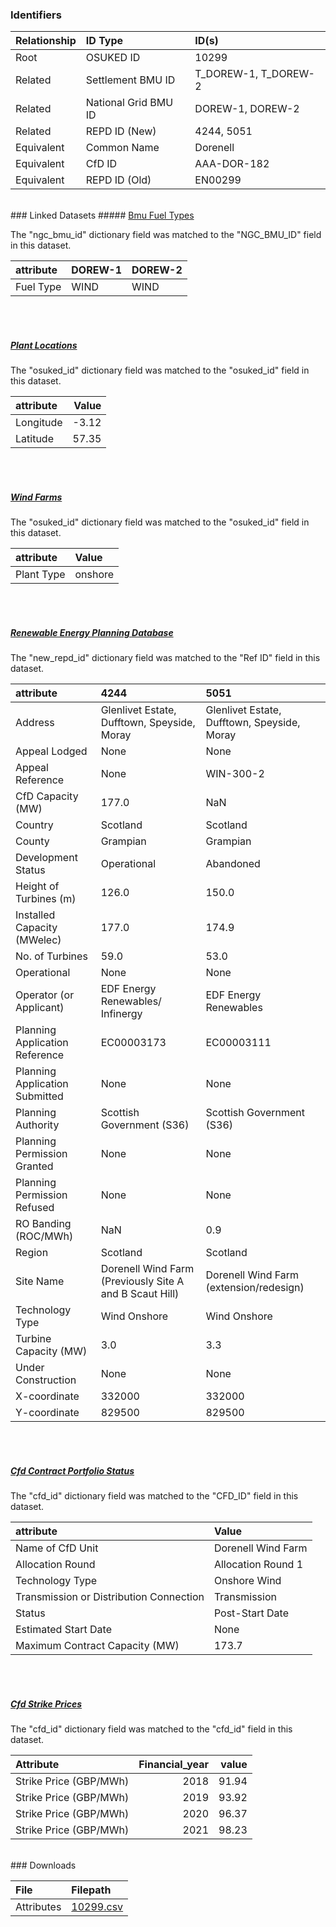 ### Identifiers

| Relationship   | ID Type              | ID(s)                |
|:---------------|:---------------------|:---------------------|
| Root           | OSUKED ID            | 10299                |
| Related        | Settlement BMU ID    | T_DOREW-1, T_DOREW-2 |
| Related        | National Grid BMU ID | DOREW-1, DOREW-2     |
| Related        | REPD ID (New)        | 4244, 5051           |
| Equivalent     | Common Name          | Dorenell             |
| Equivalent     | CfD ID               | AAA-DOR-182          |
| Equivalent     | REPD ID (Old)        | EN00299              |

<br>
### Linked Datasets
##### <a href="https://osuked.github.io/Power-Station-Dictionary/datasets/bmu-fuel-types">Bmu Fuel Types</a>



The "ngc_bmu_id" dictionary field was matched to the "NGC_BMU_ID" field in this dataset.

| attribute   | DOREW-1   | DOREW-2   |
|:------------|:----------|:----------|
| Fuel Type   | WIND      | WIND      |

<br><br>
##### <a href="https://osuked.github.io/Power-Station-Dictionary/datasets/plant-locations">Plant Locations</a>



The "osuked_id" dictionary field was matched to the "osuked_id" field in this dataset.

| attribute   |   Value |
|:------------|--------:|
| Longitude   |   -3.12 |
| Latitude    |   57.35 |

<br><br>
##### <a href="https://osuked.github.io/Power-Station-Dictionary/datasets/wind-farms">Wind Farms</a>



The "osuked_id" dictionary field was matched to the "osuked_id" field in this dataset.

| attribute   | Value   |
|:------------|:--------|
| Plant Type  | onshore |

<br><br>
##### <a href="https://osuked.github.io/Power-Station-Dictionary/datasets/renewable-energy-planning-database">Renewable Energy Planning Database</a>



The "new_repd_id" dictionary field was matched to the "Ref ID" field in this dataset.

| attribute                      | 4244                                                    | 5051                                         |
|:-------------------------------|:--------------------------------------------------------|:---------------------------------------------|
| Address                        | Glenlivet Estate, Dufftown, Speyside,  Moray            | Glenlivet Estate, Dufftown, Speyside,  Moray |
| Appeal Lodged                  | None                                                    | None                                         |
| Appeal Reference               | None                                                    | WIN-300-2                                    |
| CfD Capacity (MW)              | 177.0                                                   | NaN                                          |
| Country                        | Scotland                                                | Scotland                                     |
| County                         | Grampian                                                | Grampian                                     |
| Development Status             | Operational                                             | Abandoned                                    |
| Height of Turbines (m)         | 126.0                                                   | 150.0                                        |
| Installed Capacity (MWelec)    | 177.0                                                   | 174.9                                        |
| No. of Turbines                | 59.0                                                    | 53.0                                         |
| Operational                    | None                                                    | None                                         |
| Operator (or Applicant)        | EDF Energy Renewables/ Infinergy                        | EDF Energy Renewables                        |
| Planning Application Reference | EC00003173                                              | EC00003111                                   |
| Planning Application Submitted | None                                                    | None                                         |
| Planning Authority             | Scottish Government (S36)                               | Scottish Government (S36)                    |
| Planning Permission Granted    | None                                                    | None                                         |
| Planning Permission Refused    | None                                                    | None                                         |
| RO Banding (ROC/MWh)           | NaN                                                     | 0.9                                          |
| Region                         | Scotland                                                | Scotland                                     |
| Site Name                      | Dorenell Wind Farm (Previously Site A and B Scaut Hill) | Dorenell Wind Farm (extension/redesign)      |
| Technology Type                | Wind Onshore                                            | Wind Onshore                                 |
| Turbine Capacity (MW)          | 3.0                                                     | 3.3                                          |
| Under Construction             | None                                                    | None                                         |
| X-coordinate                   | 332000                                                  | 332000                                       |
| Y-coordinate                   | 829500                                                  | 829500                                       |

<br><br>
##### <a href="https://osuked.github.io/Power-Station-Dictionary/datasets/cfd-contract-portfolio-status">Cfd Contract Portfolio Status</a>



The "cfd_id" dictionary field was matched to the "CFD_ID" field in this dataset.

| attribute                               | Value              |
|:----------------------------------------|:-------------------|
| Name of CfD Unit                        | Dorenell Wind Farm |
| Allocation Round                        | Allocation Round 1 |
| Technology Type                         | Onshore Wind       |
| Transmission or Distribution Connection | Transmission       |
| Status                                  | Post-Start Date    |
| Estimated Start Date                    | None               |
| Maximum Contract Capacity (MW)          | 173.7              |

<br><br>
##### <a href="https://osuked.github.io/Power-Station-Dictionary/datasets/cfd-strike-prices">Cfd Strike Prices</a>



The "cfd_id" dictionary field was matched to the "cfd_id" field in this dataset.

| Attribute              |   Financial_year |   value |
|:-----------------------|-----------------:|--------:|
| Strike Price (GBP/MWh) |             2018 |   91.94 |
| Strike Price (GBP/MWh) |             2019 |   93.92 |
| Strike Price (GBP/MWh) |             2020 |   96.37 |
| Strike Price (GBP/MWh) |             2021 |   98.23 |


<br>
### Downloads


| File       | Filepath                                                                              |
|:-----------|:--------------------------------------------------------------------------------------|
| Attributes | [10299.csv](https://osuked.github.io/Power-Station-Dictionary/object_attrs/10299.csv) |
